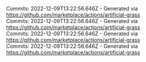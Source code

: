 Commits: 2022-12-09T13:22:56.646Z - Generated via https://github.com/marketplace/actions/artificial-grass
<br>
Commits: 2022-12-09T13:22:56.646Z - Generated via https://github.com/marketplace/actions/artificial-grass
<br>
Commits: 2022-12-09T13:22:56.646Z - Generated via https://github.com/marketplace/actions/artificial-grass
<br>
Commits: 2022-12-09T13:22:56.646Z - Generated via https://github.com/marketplace/actions/artificial-grass
<br>
